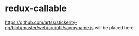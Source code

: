 # redux-callable
https://github.com/artss/stickerity-ng/blob/master/web/src/util/saymyname.js will be placed here
